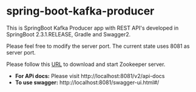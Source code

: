 # spring-boot-kafka-producer
This is SpringBoot Kafka Producer app with REST API's developed in SpringBoot 2.3.1.RELEASE, Gradle and Swagger2.


Please feel free to modify the server port. The current state uses 8081 as server port.

Please follow this [URL](https://kafka.apache.org/quickstart) to download and start Zookeeper server.

- **For APi docs:** Please visit http://localhost:8081/v2/api-docs
- **To use swagger:** http://localhost:8081/swagger-ui.html#/